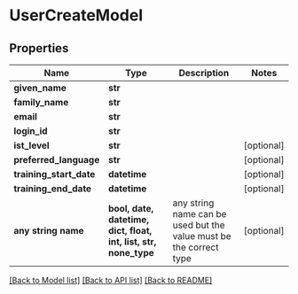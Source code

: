 # UserCreateModel


## Properties
Name | Type | Description | Notes
------------ | ------------- | ------------- | -------------
**given_name** | **str** |  | 
**family_name** | **str** |  | 
**email** | **str** |  | 
**login_id** | **str** |  | 
**ist_level** | **str** |  | [optional] 
**preferred_language** | **str** |  | [optional] 
**training_start_date** | **datetime** |  | [optional] 
**training_end_date** | **datetime** |  | [optional] 
**any string name** | **bool, date, datetime, dict, float, int, list, str, none_type** | any string name can be used but the value must be the correct type | [optional]

[[Back to Model list]](../README.md#documentation-for-models) [[Back to API list]](../README.md#documentation-for-api-endpoints) [[Back to README]](../README.md)


